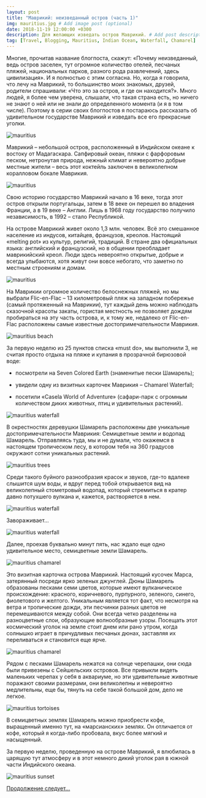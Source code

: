```yaml
---
layout: post
title: "Маврикий: неизведанный остров (часть 1)"
img: mauritius.jpg # Add image post (optional)
date: 2018-11-19 12:00:00 +0300
description: Для желающих изведать остров Маврикий. # Add post description (optional)
tag: [Travel, Blogging, Mauritius, Indian Ocean, Waterfall, Chamarel]
---
```

Многие, прочитав название блогпоста, скажут: «Почему неизведанный, ведь остров заселен, тут огромное количество отелей, песчаных пляжей, национальных парков, разного рода развлечений, здесь цивилизация». И я полностью с этим согласна. Но, когда я говорила, что лечу на Маврикий, то большинство моих знакомых, друзей, родители спрашивали: «Что это за остров, и где он находится?». Много людей, я более чем уверена, слышали, что такая страна есть, но ничего не знают о ней или не знали до определенного момента (и я в том числе). Поэтому в серии своих блогпостов я постараюсь рассказать об удивительном государстве Маврикий и изведать все его прекрасные уголки. 

![mauritius](/assets/img/mauritius_mountain.jpg)

Маврикий – небольшой остров, расположенный в Индийском океане к востоку от Мадагаскара. Сапфировый океан, пляжи с фарфоровым песком, нетронутая природа, нежный климат и невероятно добрые местные жители – весь этот коктейль заключен в великолепном коралловом бокале Маврикия.  

![mauritius](/assets/img/mauritius_ocean.jpg)

Свою историю государство Маврикий начало в 16 веке, тогда этот остров открыли португальцы, затем в 18 веке он перешел во владения Франции, а в 19 веке – Англии. Лишь в 1968 году государство получило независимость, в 1992 – стало Республикой. 

На острове Маврикий живет около 1,3 млн. человек. Всё это смешанное население из индусов, китайцев, французов, креолов. Настоящий «melting pot» из культур, религий, традиций. В стране два официальных языка: английский и французский, но в общении преобладает маврикийский креол. Люди здесь невероятно открытые, добрые и всегда улыбаются, хотя живут они вовсе небогато, что заметно по местным строениям и домам. 

![mauritius](/assets/img/mauritius_view.jpg)

На Маврикии огромное количество белоснежных пляжей, но мы выбрали Flic-en-Flac – 13 километровый пляж на западном побережье (самый протяженный на Маврикии), тут каждый день можно наблюдать сказочной красоты закаты, гористая местность не позволяет дождям пробираться на эту часть острова, и, к тому же, недалеко от Flic-en-Flac расположены самые известные достопримечательности Маврикия. 

![mauritius beach](/assets/img/mauritius_beach.jpg)

За первую неделю из 25 пунктов списка «must do», мы выполнили 3, не считая просто отдыха на пляже и купания в прозрачной бирюзовой воде: 

* посмотрели на Seven Colored Earth (знаменитые пески Шамарель);

* увидели одну из визитных карточек Маврикия – Chamarel Waterfall;

* посетили «Casela World of Adventure» (сафари-парк с огромным количеством диких животных, птиц и удивительных растений).

![mauritius waterfall](/assets/img/mauritius_waterfall2.jpg)

В окрестностях деревушки Шамарель расположены две уникальные достопримечательности Маврикия: Семицветные земли и водопад Шамарель. Отправляясь туда, мы и не думали, что окажемся в настоящем тропическом лесу, в котором тебя на 360 градусов окружают сотни уникальных растений. 

![mauritius trees](/assets/img/mauritius_green.jpg)

Среди такого буйного разнообразия красок и звуков, где-то вдалеке слышится шум воды, и вдруг перед тобой открывается вид на великолепный стометровый водопад, который стремиться в кратер давно потухшего вулкана и, кажется, растворяется в нем. 

![mauritius waterfall](/assets/img/mauritius_waterfall.jpg)

Завораживает…

![mauritius waterfall](/assets/img/mauritius_waterfall1.jpg)

Далее, проехав буквально минут пять, нас ждало еще одно удивительное место, семицветные земли Шамарель. 

![mauritius chamarel](/assets/img/mauritius_chamarel1.jpg)

Это визитная карточка острова Маврикий. Настоящий кусочек Марса, затерянный посреди ярко зеленых джунглей. Дюны Шамарель образованы песками семи цветов, которые имеют вулканическое происхождение: красного, коричневого, пурпурного, зеленого, синего, фиолетового и желтого. Уникальным является тот факт, что несмотря на ветра и тропические дожди, эти песчинки разных цветов не перемешиваются между собой. Они всегда четко разделены на разноцветные слои, образующие волнообразные узоры.  Посещать этот космический уголок на земле стоит днем или рано утром, когда солнышко играет в причудливых песчаных дюнах, заставляя их переливаться и становится еще ярче.  

![mauritius chamarel](/assets/img/mauritius_chamarel.jpg)

Рядом с песками Шамарель нежатся на солнце черепашки, они сюда были привезены с Сейшельских островов. Все привыкли видеть маленьких черепах у себя в аквариуме, но эти удивительные животные поражают своими размерами, они великолепны и невероятно медлительны, еще бы, тянуть на себе такой большой дом, дело не легкое. 

![mauritius tortoises](/assets/img/mauritius_tortoise.jpg)

В семицветных землях Шамарель можно приобрести кофе, выращенный именно тут, на «марсианских» землях. Он отличается от кофе, который я когда-либо пробовала, вкус более мягкий и насыщенный. 

За первую неделю, проведенную на острове Маврикий, я влюбилась в царящую тут атмосферу и в этот немного дикий уголок рая в южной части Индийского океана. 

![mauritius sunset](/assets/img/mauritius_sunset.jpg)

[Продолжение следует...](http://christina.kuleshevi.ch/mauritius-uncharted-island-part2/)